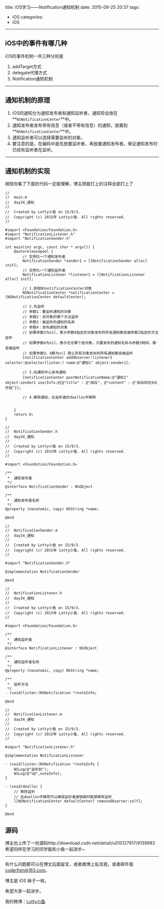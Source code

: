 title: iOS学习——Notification通知机制
date: 2015-09-25 20:37
tags:
  - iOS
categories:
  - iOS
---


## **iOS中的事件有哪几种**
iOS的事件机制一共三种分别是

1. addTarget方式
2. delegate代理方式
3. Notification通知机制

-----

## **通知机制的原理**
1. iOS的通知分为通知发布者和通知监听者，通知将会放在**`NSNotificationCenter`**中。
2. 通知发布者发布带有信息（或者不带有信息）的通知，放置到**`NSNotificationCenter`**中。
3. 通知监听者可以选择需要监听的对象。
4. 要注意的是，在编码中是先放置监听者，再放置通知发布者。保证通知发布时已经有监听者在监听。

-----

## **通知机制的实现**
相信你看了下面的代码一定能理解，博主把能打上的注释全部打上了

```objc
//
//  main.m
//  day34_通知
//
//  Created by Lotty小鱼 on 15/9/3.
//  Copyright (c) 2015年 Lotty小鱼. All rights reserved.
//

#import <Foundation/Foundation.h>
#import "NotificationListener.h"
#import "NotificationSender.h"

int main(int argc, const char * argv[]) {
    @autoreleasepool {
        // 实例化一个通知发布者
        NotificationSender *sender1 = [[NotificationSender alloc] init];
        // 实例化一个通知监听者
        NotificationListener *listener1 = [[NotificationListener alloc] init];
        
        // 1.获取NSnotificationCenter对象
        NSNotificationCenter *notificationCenter = [NSNotificationCenter defaultCenter];
        
        // 2.先监听
        // 参数1：要监听通知的对象
        // 参数2：该对象的哪个方法监听
        // 参数3：被监听的通知的名称
        // 参数4：发布通知的对象
        // 如果参数3为nil，表示参数4指定的对象发布的所有通知都会被参数2指定的方法监听
        // 如果参数4为nil，表示无论哪个给对象，只要发布的通知名称与参数3相同，都会被监听
        // 如果参数3、4都为nil 那么所有对象发布的所有通知都会被监听
        [notificationCenter addObserver:listener1 selector:@selector(listen:) name:@"通知1" object:sender1];
        
        // 3.向通知中心发布通知
        [notificationCenter postNotificationName:@"通知1" object:sender1 userInfo:@{@"title" : @"阅兵", @"content" : @"阅兵将在9点开始"}];
        
        // 4.移除通知，在监听者的dealloc中移除
        
        
    }
    return 0;
}

```

<!--more-->

```objc
//
//  NotificationSender.h
//  day34_通知
//
//  Created by Lotty小鱼 on 15/9/3.
//  Copyright (c) 2015年 Lotty小鱼. All rights reserved.
//

#import <Foundation/Foundation.h>

/**
 *  通知发布者
 */
@interface NotificationSender : NSObject

/**
 *  通知发布者名称
 */
@property (nonatomic, copy) NSString *name;

@end

```

```objc
//
//  NotificationSender.m
//  day34_通知
//
//  Created by Lotty小鱼 on 15/9/3.
//  Copyright (c) 2015年 Lotty小鱼. All rights reserved.
//

#import "NotificationSender.h"

@implementation NotificationSender

@end

```

```objc
//
//  NotificationListener.h
//  day34_通知
//
//  Created by Lotty小鱼 on 15/9/3.
//  Copyright (c) 2015年 Lotty小鱼. All rights reserved.
//

#import <Foundation/Foundation.h>

/**
 *  通知监听者
 */
@interface NotificationListener : NSObject

/**
 *  通知监听者名称
 */
@property (nonatomic, copy) NSString *name;

/**
 *  监听方法
 */
- (void)listen:(NSNotification *)noteInfo;

@end

```

```objc
//
//  NotificationListener.m
//  day34_通知
//
//  Created by Lotty小鱼 on 15/9/3.
//  Copyright (c) 2015年 Lotty小鱼. All rights reserved.
//

#import "NotificationListener.h"

@implementation NotificationListener

- (void)listen:(NSNotification *)noteInfo {
    NSLog(@"监听到");
    NSLog(@"%@",noteInfo);
}

- (void)dealloc {
    // 移除监听
    // 在dealloc中移除可以确保监听者被销毁时能够移除监听
    [[NSNotificationCenter defaultCenter] removeObserver:self];
}

@end

```

## **源码**
博主也上传了一份源码http://download.csdn.net/detail/u010127917/9139983
希望同样在学习的同学能和小鱼一起进步~



----

有什么问题都可以在博文后面留言，或者微博上私信我，或者邮件我 <coderfish@163.com>。

博主是 iOS 妹子一枚。

希望大家一起进步。

我的微博：[Lotty小鱼](http://weibo.com/coderfish/)


